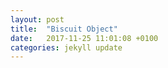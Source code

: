 ```yaml
---
layout: post
title:  "Biscuit Object"
date:   2017-11-25 11:01:08 +0100
categories: jekyll update
---
```

